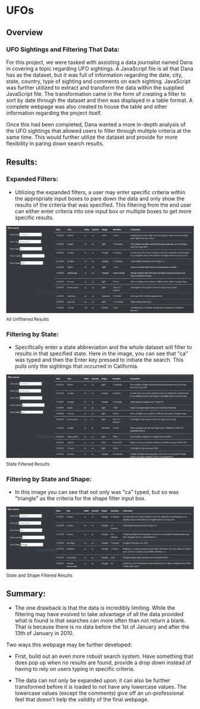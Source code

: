 # UFOs

## Overview


### UFO Sightings and Filtering That Data:

For this project, we were tasked with assisting a data journalist named Dana in covering a topic regarding UFO sightings. A JavaScript file is all that Dana has as the dataset, but it was full of information regarding the date, city, state, country, type of sighting and comments on each sighting. JavaScript was further utilized to extract and transform the data within the supplied JavaScript file. The transformation came in the form of creating a filter to sort by date through the dataset and then was displayed in a table format. A complete webpage was also created to house the table and other information regarding the project itself.

Once this had been completed, Dana wanted a more in-depth analysis of the UFO sightings that allowed users to filter through multiple criteria at the same time. This would further utilize the dataset and provide for more flexibility in paring down search results.



## Results:


### Expanded Filters:

- Utilizing the expanded filters, a user may enter specific criteria within the appropriate input boxes to pare down the data and only show the results of the criteria that was specified. This filtering from the end user can either enter criteria into one input box or multiple boxes to get more specific results.

![All Unfiltered Results](/github_resources/unfiltered.png)
<sub>   All Unfiltered Results</sub>


### Filtering by State:

- Specifically enter a state abbreviation and the whole dataset will filter to results in that specified state. Here in the image, you can see that "ca" was typed and then the Enter key pressed to initiate the search. This pulls only the sightings that occurred in California.

![State Filter Results](/github_resources/state_filtered.png)
<sub>   State Filtered Results</sub>


### Filtering by State and Shape:

- In this image you can see that not only was "ca" typed, but so was "triangle" as the criteria for the shape filter input box.

![State and Shape results](/github_resources/state_shape_filtered.png)
<sub>   State and Shape Filtered Results</sub>



## Summary:

- The one drawback is that the data is incredibly limiting. While the filtering may have evolved to take advantage of all the data provided what is found is that searches can more often than not return a blank. That is because there is no data before the 1st of January and after the 13th of January in 2010.

Two ways this webpage may be further developed:

- First, build out an even more robust search system. Have something that does pop up when no results are found, provide a drop down instead of having to rely on users typing in specific criteria.

- The data can not only be expanded upon; it can also be further transformed before it is loaded to not have any lowercase values. The lowercase values (except the comments) give off an un-professional feel that doesn't help the validity of the final webpage.
